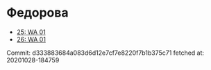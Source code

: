 # Федорова
- [25: WA 01](25.md)
- [26: WA 01](26.md)

Commit: d333883684a083d6d12e7cf7e8220f7b1b375c71
 fetched at: 20201028-184759
